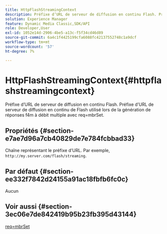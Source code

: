```yaml
---
title: HttpFlashStreamingContext
description: Préfixe d’URL de serveur de diffusion en continu Flash. Préfixe d’URL de serveur de diffusion en continu de Flash utilisé lors de la génération de réponses f4m à débit multiple avec req=mbrSet.
solution: Experience Manager
feature: Dynamic Media Classic,SDK/API
role: Developer,User
exl-id: 1052e14d-2906-4be5-a13c-f5f34cd46d89
source-git-commit: 6a4c1f4425199cfa6088fc42137552748c1a9dcf
workflow-type: tm+mt
source-wordcount: '57'
ht-degree: 7%

---
```


# HttpFlashStreamingContext{#httpflashstreamingcontext}

Préfixe d’URL de serveur de diffusion en continu Flash. Préfixe d’URL de serveur de diffusion en continu de Flash utilisé lors de la génération de réponses f4m à débit multiple avec req=mbrSet.

## Propriétés {#section-e7ae7d96a7cb40829de7e784fcbbad33}

Chaîne représentant le préfixe d’URL. Par exemple, `http://my.server.com/flash/streaming`.

## Par défaut {#section-ee332f7842d24155a91ac18fbfb6fc0c}

Aucun

## Voir aussi {#section-3ec06e7de842419b95b23fb395d43144}

[req=mbrSet](../../../../../is-api/http-ref/image-serving-api-ref/c-http-protocol-reference/c-command-reference/r-req/r-mbrset.md#reference-603d75babde74508a878c27bd4cced73)
